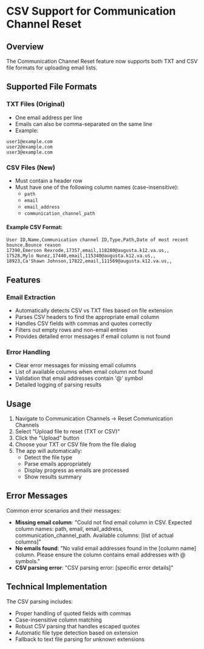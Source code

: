 # CSV Support for Communication Channel Reset

## Overview
The Communication Channel Reset feature now supports both TXT and CSV file formats for uploading email lists.

## Supported File Formats

### TXT Files (Original)
- One email address per line
- Emails can also be comma-separated on the same line
- Example:
```
user1@example.com
user2@example.com
user3@example.com
```

### CSV Files (New)
- Must contain a header row
- Must have one of the following column names (case-insensitive):
  - `path`
  - `email` 
  - `email_address`
  - `communication_channel_path`

#### Example CSV Format:
```csv
User ID,Name,Communication channel ID,Type,Path,Date of most recent bounce,Bounce reason
17390,Emerson Rexrode,17357,email,118280@augusta.k12.va.us,,
17528,Mylo Nunez,17440,email,115340@augusta.k12.va.us,,
18923,Ca'Shawn Johnson,17822,email,111569@augusta.k12.va.us,,
```

## Features

### Email Extraction
- Automatically detects CSV vs TXT files based on file extension
- Parses CSV headers to find the appropriate email column
- Handles CSV fields with commas and quotes correctly
- Filters out empty rows and non-email entries
- Provides detailed error messages if email column is not found

### Error Handling
- Clear error messages for missing email columns
- List of available columns when email column not found
- Validation that email addresses contain '@' symbol
- Detailed logging of parsing results

## Usage

1. Navigate to Communication Channels → Reset Communication Channels
2. Select "Upload file to reset (TXT or CSV)"
3. Click the "Upload" button
4. Choose your TXT or CSV file from the file dialog
5. The app will automatically:
   - Detect the file type
   - Parse emails appropriately
   - Display progress as emails are processed
   - Show results summary

## Error Messages

Common error scenarios and their messages:

- **Missing email column**: "Could not find email column in CSV. Expected column names: path, email, email_address, communication_channel_path. Available columns: [list of actual columns]"
- **No emails found**: "No valid email addresses found in the [column name] column. Please ensure the column contains email addresses with @ symbols."
- **CSV parsing error**: "CSV parsing error: [specific error details]"

## Technical Implementation

The CSV parsing includes:
- Proper handling of quoted fields with commas
- Case-insensitive column matching
- Robust CSV parsing that handles escaped quotes
- Automatic file type detection based on extension
- Fallback to text file parsing for unknown extensions
